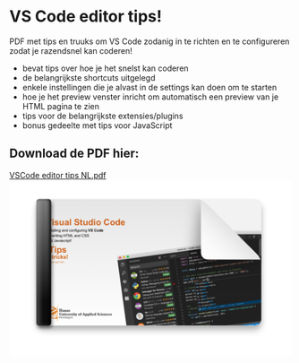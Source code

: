 # VS Code editor tips!

PDF met tips en truuks om VS Code zodanig in te richten en te configureren zodat je razendsnel kan coderen!

- bevat tips over hoe je het snelst kan coderen
- de belangrijkste shortcuts uitgelegd
- enkele instellingen die je alvast in de settings kan doen om te starten
- hoe je het preview venster inricht om automatisch een preview van je HTML pagina te zien
- tips voor de belangrijkste extensies/plugins
- bonus gedeelte met tips voor JavaScript

## Download de PDF hier:

[VSCode editor tips NL.pdf](https://github.com/CMD-Groningen/vs-code-editor-tips/blob/main/VSCode%20editor%20tips%20NL.pdf)
<a href ="https://github.com/CMD-Groningen/vs-code-editor-tips/blob/main/VSCode%20editor%20tips%20NL.pdf"><img src="thumbnail.png" alt="overview" style="max-width:100%;"></a>
